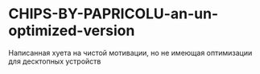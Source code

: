 # CHIPS-BY-PAPRICOLU-an-un-optimized-version
Написанная хуета на чистой мотивации, но не имеющая оптимизации для десктопных устройств
